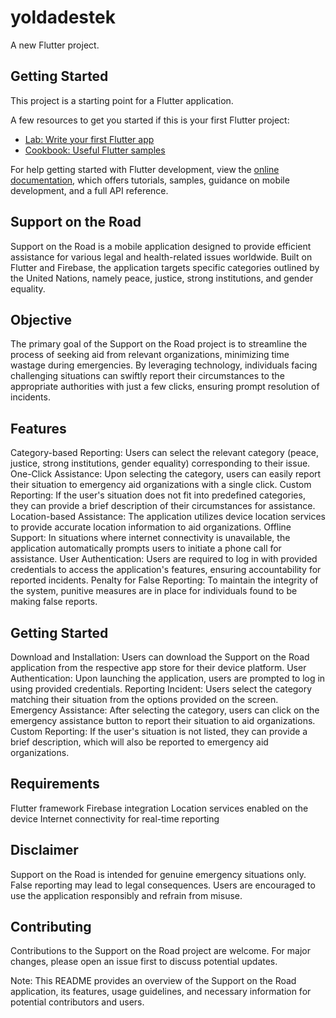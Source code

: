 # yoldadestek

A new Flutter project.

## Getting Started

This project is a starting point for a Flutter application.

A few resources to get you started if this is your first Flutter project:

- [Lab: Write your first Flutter app](https://docs.flutter.dev/get-started/codelab)
- [Cookbook: Useful Flutter samples](https://docs.flutter.dev/cookbook)

For help getting started with Flutter development, view the
[online documentation](https://docs.flutter.dev/), which offers tutorials,
samples, guidance on mobile development, and a full API reference.

## Support on the Road
Support on the Road is a mobile application designed to provide efficient assistance for various legal and health-related issues worldwide. Built on Flutter and Firebase, the application targets specific categories outlined by the United Nations, namely peace, justice, strong institutions, and gender equality.

## Objective
The primary goal of the Support on the Road project is to streamline the process of seeking aid from relevant organizations, minimizing time wastage during emergencies. By leveraging technology, individuals facing challenging situations can swiftly report their circumstances to the appropriate authorities with just a few clicks, ensuring prompt resolution of incidents.

## Features
Category-based Reporting: Users can select the relevant category (peace, justice, strong institutions, gender equality) corresponding to their issue.
One-Click Assistance: Upon selecting the category, users can easily report their situation to emergency aid organizations with a single click.
Custom Reporting: If the user's situation does not fit into predefined categories, they can provide a brief description of their circumstances for assistance.
Location-based Assistance: The application utilizes device location services to provide accurate location information to aid organizations.
Offline Support: In situations where internet connectivity is unavailable, the application automatically prompts users to initiate a phone call for assistance.
User Authentication: Users are required to log in with provided credentials to access the application's features, ensuring accountability for reported incidents.
Penalty for False Reporting: To maintain the integrity of the system, punitive measures are in place for individuals found to be making false reports.
## Getting Started
Download and Installation: Users can download the Support on the Road application from the respective app store for their device platform.
User Authentication: Upon launching the application, users are prompted to log in using provided credentials.
Reporting Incident: Users select the category matching their situation from the options provided on the screen.
Emergency Assistance: After selecting the category, users can click on the emergency assistance button to report their situation to aid organizations.
Custom Reporting: If the user's situation is not listed, they can provide a brief description, which will also be reported to emergency aid organizations.
## Requirements
Flutter framework
Firebase integration
Location services enabled on the device
Internet connectivity for real-time reporting
## Disclaimer
Support on the Road is intended for genuine emergency situations only. False reporting may lead to legal consequences. Users are encouraged to use the application responsibly and refrain from misuse.

## Contributing
Contributions to the Support on the Road project are welcome. For major changes, please open an issue first to discuss potential updates.

Note: This README provides an overview of the Support on the Road application, its features, usage guidelines, and necessary information for potential contributors and users.

